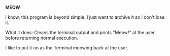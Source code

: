 **MEOW**

I know, this program is beyond simple.
I just want to archive it so I don't lose it.

What it does:
Cleans the terminal output and prints "Meow!" at the user before returning
normal execution.

I like to put it on as the Terminal meowing back at the user.
